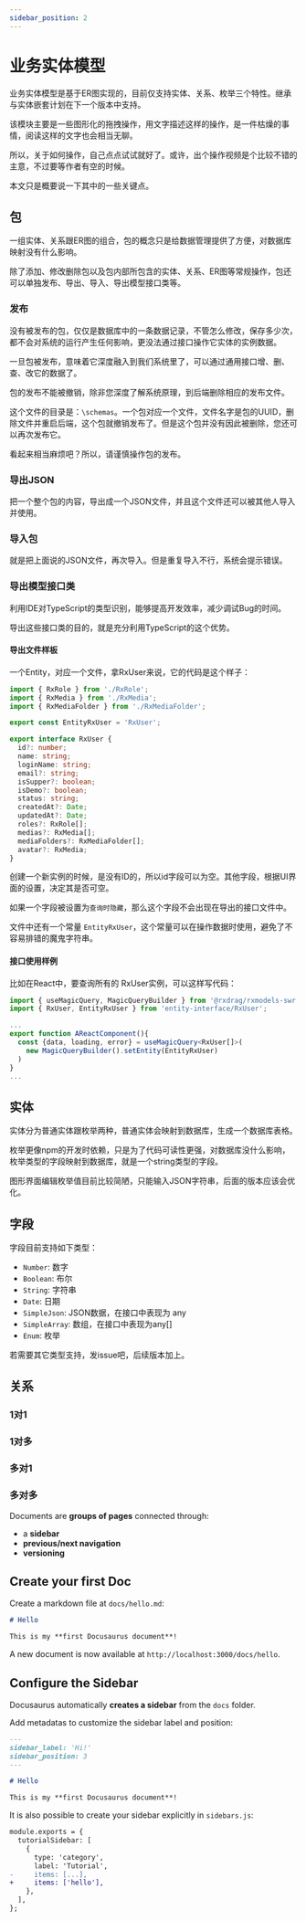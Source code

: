 ```yaml
---
sidebar_position: 2
---
```


# 业务实体模型

业务实体模型是基于ER图实现的，目前仅支持实体、关系、枚举三个特性。继承与实体嵌套计划在下一个版本中支持。

该模块主要是一些图形化的拖拽操作，用文字描述这样的操作，是一件枯燥的事情，阅读这样的文字也会相当无聊。

所以，关于如何操作，自己点点试试就好了。或许，出个操作视频是个比较不错的主意，不过要等作者有空的时候。

本文只是概要说一下其中的一些关键点。

## 包

一组实体、关系跟ER图的组合，包的概念只是给数据管理提供了方便，对数据库映射没有什么影响。

除了添加、修改删除包以及包内部所包含的实体、关系、ER图等常规操作，包还可以单独发布、导出、导入、导出模型接口类等。

### 发布
没有被发布的包，仅仅是数据库中的一条数据记录，不管怎么修改，保存多少次，都不会对系统的运行产生任何影响，更没法通过接口操作它实体的实例数据。

一旦包被发布，意味着它深度融入到我们系统里了，可以通过通用接口增、删、查、改它的数据了。

包的发布不能被撤销，除非您深度了解系统原理，到后端删除相应的发布文件。

这个文件的目录是：`\schemas`。一个包对应一个文件，文件名字是包的UUID，删除文件并重启后端，这个包就撤销发布了。但是这个包并没有因此被删除，您还可以再次发布它。

看起来相当麻烦吧？所以，请谨慎操作包的发布。

### 导出JSON
把一个整个包的内容，导出成一个JSON文件，并且这个文件还可以被其他人导入并使用。

### 导入包
就是把上面说的JSON文件，再次导入。但是重复导入不行，系统会提示错误。

### 导出模型接口类
利用IDE对TypeScript的类型识别，能够提高开发效率，减少调试Bug的时间。

导出这些接口类的目的，就是充分利用TypeScript的这个优势。

#### 导出文件样板

一个Entity，对应一个文件，拿RxUser来说，它的代码是这个样子：
```typescript
import { RxRole } from './RxRole';
import { RxMedia } from './RxMedia';
import { RxMediaFolder } from './RxMediaFolder';

export const EntityRxUser = 'RxUser';

export interface RxUser {
  id?: number;
  name: string;
  loginName: string;
  email?: string;
  isSupper?: boolean;
  isDemo?: boolean;
  status: string;
  createdAt?: Date;
  updatedAt?: Date;
  roles?: RxRole[];
  medias?: RxMedia[];
  mediaFolders?: RxMediaFolder[];
  avatar?: RxMedia;
}
```
创建一个新实例的时候，是没有ID的，所以id字段可以为空。其他字段，根据UI界面的设置，决定其是否可空。

如果一个字段被设置为`查询时隐藏`，那么这个字段不会出现在导出的接口文件中。

文件中还有一个常量 `EntityRxUser`，这个常量可以在操作数据时使用，避免了不容易排错的魔鬼字符串。

#### 接口使用样例
比如在React中，要查询所有的 RxUser实例，可以这样写代码：

```typescript
import { useMagicQuery, MagicQueryBuilder } from '@rxdrag/rxmodels-swr';
import { RxUser, EntityRxUser } from 'entity-interface/RxUser';

...
export function AReactComponent(){
  const {data, loading, error} = useMagicQuery<RxUser[]>(
    new MagicQueryBuilder().setEntity(EntityRxUser)
  )
}
...

```

## 实体

实体分为普通实体跟枚举两种，普通实体会映射到数据库，生成一个数据库表格。

枚举更像npm的开发时依赖，只是为了代码可读性更强，对数据库没什么影响，枚举类型的字段映射到数据库，就是一个string类型的字段。

图形界面编辑枚举值目前比较简陋，只能输入JSON字符串，后面的版本应该会优化。

## 字段

字段目前支持如下类型：
* `Number`: 数字
* `Boolean`: 布尔
* `String`: 字符串
* `Date`: 日期
* `SimpleJson`: JSON数据，在接口中表现为 any
* `SimpleArray`: 数组，在接口中表现为any[]
* `Enum`: 枚举

若需要其它类型支持，发issue吧，后续版本加上。

## 关系

### 1对1

### 1对多

### 多对1

### 多对多

Documents are **groups of pages** connected through:

- a **sidebar**
- **previous/next navigation**
- **versioning**

## Create your first Doc

Create a markdown file at `docs/hello.md`:

```md title="docs/hello.md"
# Hello

This is my **first Docusaurus document**!
```

A new document is now available at `http://localhost:3000/docs/hello`.

## Configure the Sidebar

Docusaurus automatically **creates a sidebar** from the `docs` folder.

Add metadatas to customize the sidebar label and position:

```md title="docs/hello.md" {1-4}
---
sidebar_label: 'Hi!'
sidebar_position: 3
---

# Hello

This is my **first Docusaurus document**!
```

It is also possible to create your sidebar explicitly in `sidebars.js`:

```diff title="sidebars.js"
module.exports = {
  tutorialSidebar: [
    {
      type: 'category',
      label: 'Tutorial',
-     items: [...],
+     items: ['hello'],
    },
  ],
};
```
